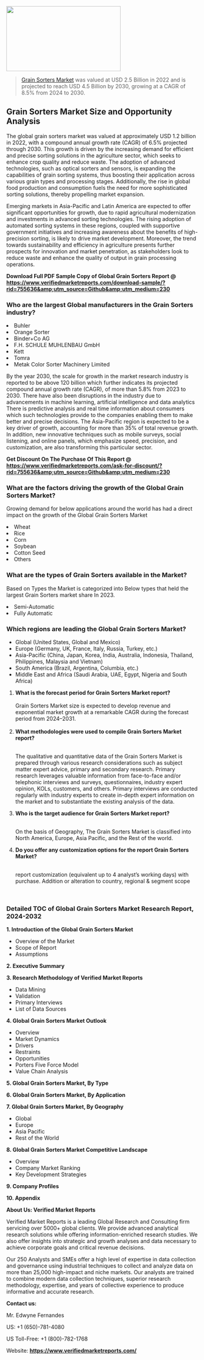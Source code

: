 <img src="https://ffe5etoiles.com/wp-content/uploads/2024/12/MST1-300x171.png" alt="" width="300" height="171" class="alignnone size-medium wp-image-20088" /><blockquote><p><p><a href="https://www.verifiedmarketreports.com/download-sample/?rid=755636&utm_source=Github&utm_medium=230" target="_blank">Grain Sorters Market</a> was valued at USD 2.5 Billion in 2022 and is projected to reach USD 4.5 Billion by 2030, growing at a CAGR of 8.5% from 2024 to 2030.</p></blockquote><p><h2>Grain Sorters Market Size and Opportunity Analysis</h2><p>The global grain sorters market was valued at approximately USD 1.2 billion in 2022, with a compound annual growth rate (CAGR) of 6.5% projected through 2030. This growth is driven by the increasing demand for efficient and precise sorting solutions in the agriculture sector, which seeks to enhance crop quality and reduce waste. The adoption of advanced technologies, such as optical sorters and sensors, is expanding the capabilities of grain sorting systems, thus boosting their application across various grain types and processing stages. Additionally, the rise in global food production and consumption fuels the need for more sophisticated sorting solutions, thereby propelling market expansion.</p><p>Emerging markets in Asia-Pacific and Latin America are expected to offer significant opportunities for growth, due to rapid agricultural modernization and investments in advanced sorting technologies. The rising adoption of automated sorting systems in these regions, coupled with supportive government initiatives and increasing awareness about the benefits of high-precision sorting, is likely to drive market development. Moreover, the trend towards sustainability and efficiency in agriculture presents further prospects for innovation and market penetration, as stakeholders look to reduce waste and enhance the quality of output in grain processing operations.</p></p><p class=""><strong>Download Full PDF Sample Copy of Global Grain Sorters Report @ <a href="https://www.verifiedmarketreports.com/download-sample/?rid=755636&amp;utm_source=Github&amp;utm_medium=230" target="_blank">https://www.verifiedmarketreports.com/download-sample/?rid=755636&amp;utm_source=Github&amp;utm_medium=230</a></strong></p><h3 id="" class="">Who are the largest Global manufacturers in the Grain Sorters industry?</h3><p><li>Buhler</li><li> Orange Sorter</li><li> Binder+Co AG</li><li> F.H. SCHULE MUHLENBAU GmbH</li><li> Kett</li><li> Tomra</li><li> Metak Color Sorter Machinery Limited</li></p><div class=""><div class="" dir="" data-message-author-role="" data-message-id="" data-message-model-slug=""><div class=""><div class=""><div class=""><div class="" dir="" data-message-author-role="" data-message-id="" data-message-model-slug=""><div class=""><div class=""><p>By the year 2030, the scale for growth in the market research industry is reported to be above 120 billion which further indicates its projected compound annual growth rate (CAGR), of more than 5.8% from 2023 to 2030. There have also been disruptions in the industry due to advancements in machine learning, artificial intelligence and data analytics There is predictive analysis and real time information about consumers which such technologies provide to the companies enabling them to make better and precise decisions. The Asia-Pacific region is expected to be a key driver of growth, accounting for more than 35% of total revenue growth. In addition, new innovative techniques such as mobile surveys, social listening, and online panels, which emphasize speed, precision, and customization, are also transforming this particular sector.</p><p><strong>Get Discount On The Purchase Of This Report @&nbsp; <a href="https://www.verifiedmarketreports.com/ask-for-discount/?rid=755636&amp;utm_source=Github&amp;utm_medium=230" target="_blank">https://www.verifiedmarketreports.com/ask-for-discount/?rid=755636&amp;utm_source=Github&amp;utm_medium=230</a></strong></p></div></div></div></div></div></div></div></div><h3 id="" class="">What are the factors driving the growth of the Global Grain Sorters Market?</h3><p id="" class="">Growing demand for below applications around the world has had a direct impact on the growth of the Global Grain Sorters Market</p><p id="" class=""><li>Wheat</li><li> Rice</li><li> Corn</li><li> Soybean</li><li> Cotton Seed</li><li> Others</li></p><h3 id="" class="">What are the types of Grain Sorters available in the Market?</h3><p id="" class="">Based on Types the Market is categorized into Below types that held the largest Grain Sorters market share In 2023.</p><p id="" class=""><li>Semi-Automatic</li><li> Fully Automatic</li></p><h3 id="" class="">Which regions are leading the Global Grain Sorters Market?</h3><ul><li>Global (United States, Global and Mexico)</li><li>Europe (Germany, UK, France, Italy, Russia, Turkey, etc.)</li><li>Asia-Pacific (China, Japan, Korea, India, Australia, Indonesia, Thailand, Philippines, Malaysia and Vietnam)</li><li>South America (Brazil, Argentina, Columbia, etc.)</li><li>Middle East and Africa (Saudi Arabia, UAE, Egypt, Nigeria and South Africa)</li></ul><p><ol><li><strong>What is the forecast period for Grain Sorters Market report?<br /></strong><br /><span data-sheets-root="1" data-sheets-value="{&quot;1&quot;:2,&quot;2&quot;:&quot;XXXX size is expected to develop revenue and exponential market growth at a remarkable CAGR during the forecast period from 2024&ndash;2030.&quot;}" data-sheets-userformat="{&quot;2&quot;:12674,&quot;4&quot;:{&quot;1&quot;:2,&quot;2&quot;:16776960},&quot;10&quot;:2,&quot;11&quot;:0,&quot;15&quot;:&quot;Arial&quot;,&quot;16&quot;:12}">Grain Sorters Market size is expected to develop revenue and exponential market growth at a remarkable CAGR during the forecast period from 2024&ndash;2031.</span><br /><br /></li><li><strong>What methodologies were used to compile Grain Sorters Market report?<br /><br /></strong><p>The qualitative and quantitative data of the&nbsp;Grain Sorters Market is prepared through various research considerations such as subject matter expert advice, primary and secondary research. Primary research leverages valuable information from face-to-face and/or telephonic interviews and surveys, questionnaires, industry expert opinion, KOLs, customers, and others. Primary interviews are conducted regularly with industry experts to create in-depth expert information on the market and to substantiate the existing analysis of the data.&nbsp;</p></li><li><strong>Who is the target audience for Grain Sorters Market report?<br /><br /></strong><p>On the basis of Geography, The&nbsp;Grain Sorters Market is classified into North America, Europe, Asia Pacific, and the Rest of the world.</p></li><li><strong>Do you offer any customization options for the report Grain Sorters Market?<br /><br /></strong><p>report customization (equivalent up to 4 analyst&rsquo;s working days) with purchase. Addition or alteration to country, regional &amp; segment scope</p><p>&nbsp;</p></li></ol></p><h3 id="" class="">Detailed TOC of Global Grain Sorters Market Research Report, 2024-2032</h3><p id="" class=""><strong>1. Introduction of the Global Grain Sorters Market</strong></p><ul><li>Overview of the Market</li><li>Scope of Report</li><li>Assumptions</li></ul><p id="" class=""><strong>2. Executive Summary</strong></p><p id="" class=""><strong>3. Research Methodology of&nbsp;Verified Market Reports</strong></p><ul><li>Data Mining</li><li>Validation</li><li>Primary Interviews</li><li>List of Data Sources</li></ul><p id="" class=""><strong>4. Global Grain Sorters Market Outlook</strong></p><ul><li>Overview</li><li>Market Dynamics</li><li>Drivers</li><li>Restraints</li><li>Opportunities</li><li>Porters Five Force Model</li><li>Value Chain Analysis</li></ul><p id="" class=""><strong>5. Global Grain Sorters Market, By&nbsp;Type</strong></p><p id="" class=""><strong>6. Global Grain Sorters Market, By Application</strong></p><p id="" class=""><strong>7. Global Grain Sorters Market, By Geography</strong></p><ul><li>Global</li><li>Europe</li><li>Asia Pacific</li><li>Rest of the World</li></ul><p id="" class=""><strong>8. Global Grain Sorters Market Competitive Landscape</strong></p><ul><li>Overview</li><li>Company Market Ranking</li><li>Key Development Strategies</li></ul><p id="" class=""><strong>9. Company Profiles</strong></p><p id="" class=""><strong>10. Appendix</strong></p><p id="" class=""><strong>About Us: Verified Market Reports</strong></p><p id="" class="">Verified Market Reports is a leading Global Research and Consulting firm servicing over 5000+ global clients. We provide advanced analytical research solutions while offering information-enriched research studies. We also offer insights into strategic and growth analyses and data necessary to achieve corporate goals and critical revenue decisions.</p><p id="" class="">Our 250 Analysts and SMEs offer a high level of expertise in data collection and governance using industrial techniques to collect and analyze data on more than 25,000 high-impact and niche markets. Our analysts are trained to combine modern data collection techniques, superior research methodology, expertise, and years of collective experience to produce informative and accurate research.</p><p id="" class=""><strong>Contact us:</strong></p><p id="" class="">Mr. Edwyne Fernandes</p><p id="" class="">US: +1 (650)-781-4080</p><p id="" class="">US Toll-Free: +1 (800)-782-1768</p><p id="" class="">Website: <a target="" data-test-app-aware-link=""><strong>https://www.verifiedmarketreports.com/</strong></a></p>
